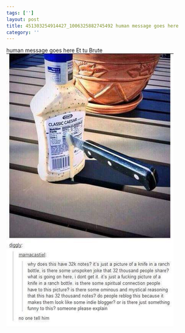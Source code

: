 ```yaml
---
tags: ['']
layout: post
title: 451303254914427_1006325882745492 human message goes here
category: ''
---
```

human message goes here
Et tu Brute
![451303254914427_1006325882745492](/uploads/2015-8-20-451303254914427_1006325882745492-human-message-goes-here.jpg)
